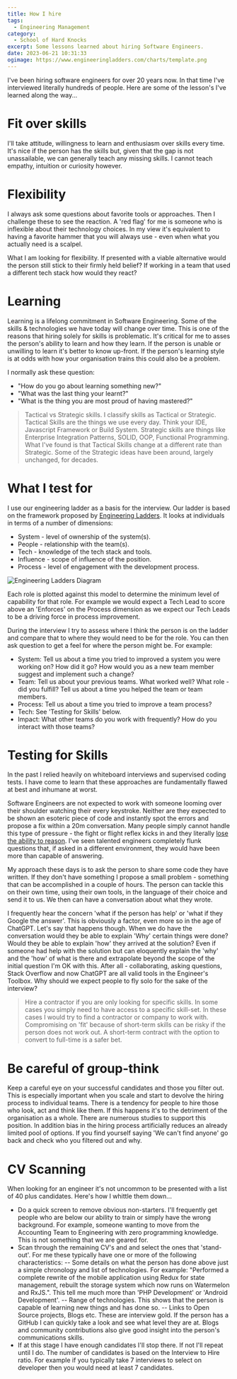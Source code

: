 ```yaml
---
title: How I hire
tags:
  - Engineering Management
category:
  - School of Hard Knocks
excerpt: Some lessons learned about hiring Software Engineers.
date: 2023-06-21 10:31:33
ogimage: https://www.engineeringladders.com/charts/template.png
---
```



I've been hiring software engineers for over 20 years now. In that time I've interviewed literally hundreds of people. Here are some of the lesson's I've learned along the way...

# Fit over skills
I'll take attitude, willingness to learn and enthusiasm over skills every time. It's nice if the person has the skills but, given that the gap is not unassailable, we can generally teach any missing skills. I cannot teach empathy, intuition or curiosity however.

# Flexibility
I always ask some questions about favorite tools or approaches. Then I challenge these to see the reaction. A 'red flag' for me is someone who is inflexible about their technology choices. In my view it's equivalent to having a favorite hammer that you will always use - even when what you actually need is a scalpel. 

What I am looking for flexibility. If presented with a viable alternative would the person still stick to their firmly held belief? If working in a team that used a different tech stack how would they react?

# Learning
Learning is a lifelong commitment in Software Engineering. Some of the skills & technologies we have today will change over time. This is one of the reasons that hiring solely for skills is problematic. It's critical for me to asses the person's ability to learn and how they learn. If the person is unable or unwilling to learn it's better to know up-front. If the person's learning style is at odds with how your organisation trains this could also be a problem.

 I normally ask these question:
- "How do you go about learning something new?"
- "What was the last thing your learnt?"
- "What is the thing you are most proud of having mastered?"

> Tactical vs Strategic skills. I classify skills as Tactical or Strategic. Tactical Skills are the things we use every day. Think your IDE, Javascript Framework or Build System. Strategic skills are things like Enterprise Integration Patterns, SOLID, OOP, Functional Programming. What I've found is that Tactical Skills change at a different rate than Strategic. Some of the Strategic ideas have been around, largely unchanged, for decades.

# What I test for
I use our engineering ladder as a basis for the interview. Our ladder is based on the framework proposed by [Engineering Ladders](http://www.engineeringladders.com/). It looks at individuals in terms of a number of dimensions:

- System - level of ownership of the system(s).
- People - relationship with the team(s).
- Tech - knowledge of the tech stack and tools.
- Influence - scope of influence of the position.
- Process - level of engagement with the development process.

![Engineering Ladders Diagram](https://www.engineeringladders.com/charts/template.png)

Each role is plotted against this model to determine the minimum level of capability for that role. For example we would expect a Tech Lead to score above an 'Enforces' on the Process dimension as we expect our Tech Leads to be a driving force in process improvement.


During the interview I try to assess where I think the person is on the ladder and compare that to where they would need to be for the role. You can then ask question to get a feel for where the person might be. For example:


- System: Tell us about a time you tried to improved a system you were working on? How did it go? How would you as a new team member suggest and implement such a change?
- Team: Tell us about your previous teams. What worked well? What role - did you fulfill? Tell us about a time you helped the team or team members. 
- Process: Tell us about a time you tried to improve a team process?
- Tech: See 'Testing for Skills' below.
- Impact: What other teams do you work with frequently? How do you interact with those teams?

# Testing for Skills
In the past I relied heavily on whiteboard interviews and supervised coding tests. I have come to learn that these approaches are fundamentally flawed at best and inhumane at worst. 

Software Engineers are not expected to work with someone looming over their shoulder watching their every keystroke. Neither are they expected to be shown an esoteric piece of code and instantly spot the errors and propose a fix within a 20m conversation. Many people simply cannot handle this type of pressure - the fight or flight reflex kicks in and they literally [lose the ability to reason](https://www.medicalnewstoday.com/articles/amygdala-hijack#summary). I've seen talented engineers completely flunk questions that, if asked in a different environment, they would have been more than capable of answering.

My approach these days is to ask the person to share some code they have written. If they don't have something I propose a small problem - something that can be accomplished in a couple of hours. The person can tackle this on their own time, using their own tools, in the language of their choice and send it to us. We then can have a conversation about what they wrote.

I frequently hear the concern 'what if the person has help' or 'what if they Google the answer'. This is obviously a factor, even more so in the age of ChatGPT. Let's say that happens though.  When we do have the conversation would they be able to explain 'Why' certain things were done? Would they be able to explain 'how' they arrived at the solution? Even if someone had help with the solution but can eloquently explain the 'why' and the 'how' of what is there and extrapolate beyond the scope of the initial question I'm OK with this. After all - collaborating, asking questions, Stack Overflow and now ChatGPT are all valid tools in the Engineer's Toolbox. Why should we expect people to fly solo for the sake of the interview?

> Hire a contractor if you are only looking for specific skills. In some cases you simply need to have access to a specific skill-set. In these cases I would try to find a contractor or company to work with. Compromising on 'fit' because of short-term skills can be risky if the person does not work out. A short-term contract with the option to convert to full-time is a safer bet. 

# Be careful of group-think
Keep a careful eye on your successful candidates and those you filter out. This is especially important when you scale and start to devolve the hiring process to individual teams. There is a tendency for people to hire those who look, act and think like them. If this happens it's to the detriment of the organisation as a whole. There are numerous studies to support this position. In addition bias in the hiring process artificially reduces an already limited pool of options. If you find yourself saying 'We can't find anyone' go back and check who you filtered out and why.

# CV Scanning
When looking for an engineer it's not uncommon to be presented with a list of 40 plus candidates. Here's how I whittle them down...

- Do a quick screen to remove obvious non-starters. I'll frequently get people who are below our ability to train or simply have the wrong background. For example, someone wanting to move from the Accounting Team to Engineering with zero programming knowledge. This is not something that we are geared for.
- Scan through the remaining CV's and and select the ones that 'stand-out'. For me these typically have one or more of the following characteristics:
 -- Some details on what the person has done above just a simple chronology and list of technologies. For example: "Performed a complete rewrite of the mobile application using Redux for state management, rebuilt the storage system which now runs on Watermelon and RxJS.". This tell me much more than 'PHP Development' or 'Android Development'.
 -- Range of technologies. This shows that the person is capable of learning new things and has done so.
 -- Links to Open Source projects, Blogs etc. These are interview gold. If the person has a GitHub I can quickly take a look and see what level they are at. Blogs and community contributions also give good insight into the person's communications skills.
 - If at this stage I have enough candidates I'll stop there. If not I'll repeat until I do. The number of candidates is based on the Interview to Hire ratio. For example if you typically take 7 interviews to select on developer then you would need at least 7 candidates.

 






